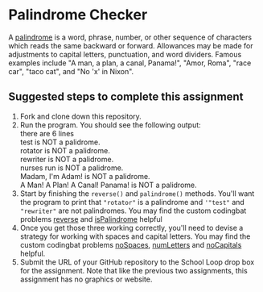 Palindrome Checker
==================
A [palindrome](http://en.wikipedia.org/wiki/Palindrome)  is a word, phrase, number, or other sequence of characters which reads the same backward or forward. Allowances may be made for adjustments to capital letters, punctuation, and word dividers. Famous examples include "A man, a plan, a canal, Panama!", "Amor, Roma", "race car", "taco cat", and "No 'x' in Nixon".

Suggested steps to complete this assignment
-------------------------------------------

1. Fork and clone down this repository.
2. Run the program. You should see the following output:  
there are 6 lines  
test is NOT a palidrome.  
rotator is NOT a palidrome.  
rewriter is NOT a palidrome.  
nurses run is NOT a palidrome.  
Madam, I'm Adam! is NOT a palidrome.  
A Man! A Plan! A Canal! Panama! is NOT a palidrome.  
3. Start by finishing the `reverse()` and `palindrome()` methods. You'll want the program to print that `"rotator"` is a palindrome and `'"test"` and `"rewriter"` are not palindromes. You may find the custom codingbat problems [reverse](http://codingbat.com/prob/p260931?parent=/home/simona1@sfusd.edu) and [isPalindrome](http://codingbat.com/prob/p205423?parent=/home/simona1@sfusd.edu) helpful
5. Once you get those three working correctly, you'll need to devise a strategy for working with spaces and capital letters. You may find the custom codingbat problems [noSpaces](http://codingbat.com/prob/p240112?parent=/home/simona1@sfusd.edu), [numLetters](http://codingbat.com/prob/p285953?parent=/home/simona1@sfusd.edu) and [noCapitals](http://codingbat.com/prob/p259800?parent=/home/simona1@sfusd.edu) helpful.
6. Submit the URL of your GitHub repository to the School Loop drop box for the assignment. Note that like the previous two assignments, this assignment has no graphics or website. 


